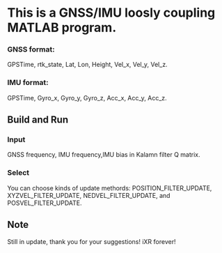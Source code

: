 # This is a GNSS/IMU loosly coupling MATLAB program.

### GNSS format:
GPSTime, rtk_state, Lat, Lon, Height, Vel_x, Vel_y, Vel_z.

### IMU format:
GPSTime, Gyro_x, Gyro_y, Gyro_z, Acc_x, Acc_y, Acc_z.

## Build and Run

### Input
GNSS frequency, IMU frequency,IMU bias in Kalamn filter Q matrix.

### Select
You can choose kinds of update methords:
POSITION_FILTER_UPDATE, XYZVEL_FILTER_UPDATE, NEDVEL_FILTER_UPDATE, and POSVEL_FILTER_UPDATE.

## Note

Still in update, thank you for your suggestions! iXR forever!
